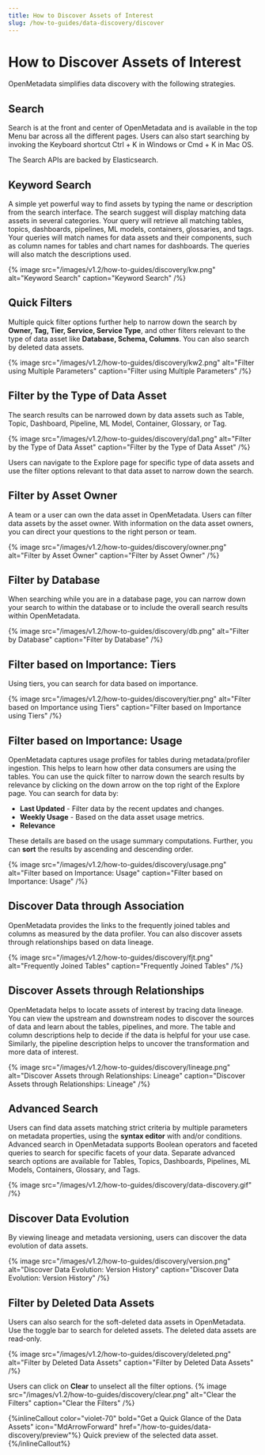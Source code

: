 ```yaml
---
title: How to Discover Assets of Interest
slug: /how-to-guides/data-discovery/discover
---
```


# How to Discover Assets of Interest

OpenMetadata simplifies data discovery with the following strategies.

## Search
Search is at the front and center of OpenMetadata and is available in the top Menu bar across all the different pages. Users can also start searching by invoking the Keyboard shortcut Ctrl + K in Windows or Cmd + K in Mac OS.

The Search APIs are backed by Elasticsearch.

## Keyword Search
A simple yet powerful way to find assets by typing the name or description from the search interface. The search suggest will display matching data assets in several categories. Your query will retrieve all matching tables, topics, dashboards, pipelines, ML models, containers, glossaries, and tags. Your queries will match names for data assets and their components, such as column names for tables and chart names for dashboards. The queries will also match the descriptions used.

{% image
src="/images/v1.2/how-to-guides/discovery/kw.png"
alt="Keyword Search"
caption="Keyword Search"
/%}

## Quick Filters
Multiple quick filter options further help to narrow down the search by **Owner, Tag, Tier, Service, Service Type**, and other filters relevant to the type of data asset like **Database, Schema, Columns**. You can also search by deleted data assets.

{% image
src="/images/v1.2/how-to-guides/discovery/kw2.png"
alt="Filter using Multiple Parameters"
caption="Filter using Multiple Parameters"
/%}

## Filter by the Type of Data Asset
The search results can be narrowed down by data assets such as Table, Topic, Dashboard, Pipeline, ML Model, Container, Glossary, or Tag.

{% image
src="/images/v1.2/how-to-guides/discovery/da1.png"
alt="Filter by the Type of Data Asset"
caption="Filter by the Type of Data Asset"
/%}

Users can navigate to the Explore page for specific type of data assets and use the filter options relevant to that data asset to narrow down the search.

## Filter by Asset Owner
A team or a user can own the data asset in OpenMetadata. Users can filter data assets by the asset owner. With information on the data asset owners, you can direct your questions to the right person or team.

{% image
src="/images/v1.2/how-to-guides/discovery/owner.png"
alt="Filter by Asset Owner"
caption="Filter by Asset Owner"
/%}

## Filter by Database
When searching while you are in a database page, you can narrow down your search to within the database or to include the overall search results within OpenMetadata.

{% image
src="/images/v1.2/how-to-guides/discovery/db.png"
alt="Filter by Database"
caption="Filter by Database"
/%}

## Filter based on Importance: Tiers
Using tiers, you can search for data based on importance.

{% image
src="/images/v1.2/how-to-guides/discovery/tier.png"
alt="Filter based on Importance using Tiers"
caption="Filter based on Importance using Tiers"
/%}

## Filter based on Importance: Usage
OpenMetadata captures usage profiles for tables during metadata/profiler ingestion. This helps to learn how other data consumers are using the tables. You can use the quick filter to narrow down the search results by relevance by clicking on the down arrow on the top right of the Explore page. You can search for data by:
- **Last Updated** - Filter data by the recent updates and changes.
- **Weekly Usage** - Based on the data asset usage metrics.
- **Relevance**

These details are based on the usage summary computations. Further, you can **sort** the results by ascending and descending order.

{% image
src="/images/v1.2/how-to-guides/discovery/usage.png"
alt="Filter based on Importance: Usage"
caption="Filter based on Importance: Usage"
/%}

## Discover Data through Association
OpenMetadata provides the links to the frequently joined tables and columns as measured by the data profiler. You can also discover assets through relationships based on data lineage.

{% image
src="/images/v1.2/how-to-guides/discovery/fjt.png"
alt="Frequently Joined Tables"
caption="Frequently Joined Tables"
/%}

## Discover Assets through Relationships
OpenMetadata helps to locate assets of interest by tracing data lineage. You can view the upstream and downstream nodes to discover the sources of data and learn about the tables, pipelines, and more. The table and column descriptions help to decide if the data is helpful for your use case. Similarly, the pipeline description helps to uncover the transformation and more data of interest.

{% image
src="/images/v1.2/how-to-guides/discovery/lineage.png"
alt="Discover Assets through Relationships: Lineage"
caption="Discover Assets through Relationships: Lineage"
/%}

## Advanced Search
Users can find data assets matching strict criteria by multiple parameters on metadata properties, using the **syntax editor** with and/or conditions. Advanced search in OpenMetadata supports Boolean operators and faceted queries to search for specific facets of your data. Separate advanced search options are available for Tables, Topics, Dashboards, Pipelines, ML Models, Containers, Glossary, and Tags.

{% image
  src="/images/v1.2/how-to-guides/discovery/data-discovery.gif"
/%}

## Discover Data Evolution
By viewing lineage and metadata versioning, users can discover the data evolution of data assets.

{% image
src="/images/v1.2/how-to-guides/discovery/version.png"
alt="Discover Data Evolution: Version History"
caption="Discover Data Evolution: Version History"
/%}

## Filter by Deleted Data Assets
Users can also search for the soft-deleted data assets in OpenMetadata. Use the toggle bar to search for deleted assets. The deleted data assets are read-only.

{% image
src="/images/v1.2/how-to-guides/discovery/deleted.png"
alt="Filter by Deleted Data Assets"
caption="Filter by Deleted Data Assets"
/%}

Users can click on **Clear** to unselect all the filter options.
{% image
src="/images/v1.2/how-to-guides/discovery/clear.png"
alt="Clear the Filters"
caption="Clear the Filters"
/%}

{%inlineCallout
  color="violet-70"
  bold="Get a Quick Glance of the Data Assets"
  icon="MdArrowForward"
  href="/how-to-guides/data-discovery/preview"%}
  Quick preview of the selected data asset.
{%/inlineCallout%}